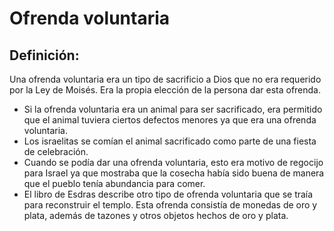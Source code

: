 # Ofrenda voluntaria

## Definición: 

Una ofrenda voluntaria era un tipo de sacrificio a Dios que no era requerido por la Ley de Moisés.  Era la propia elección de la persona dar esta ofrenda.

* Si la ofrenda voluntaria era un animal para ser sacrificado, era permitido que el animal tuviera ciertos defectos menores ya que era una ofrenda voluntaria.
* Los israelitas se comían el animal sacrificado  como parte de una fiesta de celebración.
* Cuando se podía dar una ofrenda voluntaria, esto era motivo  de regocijo para Israel ya que mostraba que la cosecha había sido buena de manera que el pueblo tenía abundancia para comer.
* El libro de Esdras describe otro tipo de ofrenda voluntaria que se traía para  reconstruir el templo. Esta ofrenda consistía de monedas de oro y plata, además de tazones y otros objetos hechos de oro y plata.

